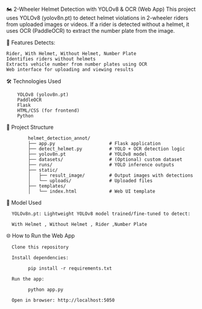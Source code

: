 🏍️ 2-Wheeler Helmet Detection with YOLOv8 & OCR (Web App)
This project uses YOLOv8 (yolov8n.pt) to detect helmet violations in 2-wheeler riders from uploaded images or videos. If a rider is detected without a helmet, it uses OCR (PaddleOCR) to extract the number plate from the image.


🚀 Features
Detects:

    Rider, With Helmet, Without Helmet, Number Plate
    Identifies riders without helmets
    Extracts vehicle number from number plates using OCR
    Web interface for uploading and viewing results

🛠️ Technologies Used

        YOLOv8 (yolov8n.pt)
        PaddleOCR
        Flask
        HTML/CSS (for frontend)
        Python 

📁 Project Structure
            
            helmet_detection_annot/
            ├── app.py                    # Flask application
            ├── detect_helmet.py          # YOLO + OCR detection logic
            ├── yolov8n.pt                # YOLOv8 model
            ├── datasets/                 # (Optional) custom dataset
            ├── runs/                     # YOLO inference outputs
            ├── static/
            │   ├── result_image/         # Output images with detections
            │   └── uploads/              # Uploaded files
            ├── templates/
            │   └── index.html            # Web UI template
            

🧠 Model Used

      YOLOv8n.pt: Lightweight YOLOv8 model trained/fine-tuned to detect:
      
      With Helmet , Without Helmet , Rider ,Number Plate

🌐 How to Run the Web App

      Clone this repository
      
      Install dependencies:
      
            pip install -r requirements.txt
            
      Run the app:
      
            python app.py
      
      Open in browser: http://localhost:5050
